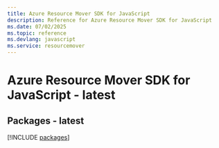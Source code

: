 ```yaml
---
title: Azure Resource Mover SDK for JavaScript
description: Reference for Azure Resource Mover SDK for JavaScript
ms.date: 07/02/2025
ms.topic: reference
ms.devlang: javascript
ms.service: resourcemover
---
```

# Azure Resource Mover SDK for JavaScript - latest
## Packages - latest
[!INCLUDE [packages](resource-mover-index.md)]